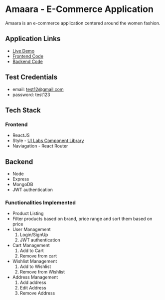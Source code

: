 # Amaara - E-Commerce Application

Amaara is an e-commerce application centered around the women fashion. 

## Application Links
 - [Live Demo](https://amaara.netlify.app/)
 - [Frontend Code](https://github.com/sruthiragupathy/E-Commerce-PR/tree/main)
 - [Backend Code](https://github.com/sruthiragupathy/E-Commerce-PR/tree/authentication)
 
## Test Credentials
 - email: test12@gmail.com
 - password: test123
 
## Tech Stack

### Frontend
- ReactJS
- Style - [UI Labs Component Library](https://ui-labs-sr.netlify.app/)
- Naviagation - React Router 

## Backend
- Node
- Express
- MongoDB
- JWT authentication

### Functionalities Implemented
- Product Listing
- Filter products based on brand, price range and sort them based on price
- User Management
  1. Login/SignUp 
  2. JWT authentication
- Cart Management
  1. Add to Cart
  2. Remove from cart
- Wishlist Management
  1. Add to Wishlist 
  2. Remove from Wishlist
- Address Management
  1. Add address
  2. Edit Address
  3. Remove Address

